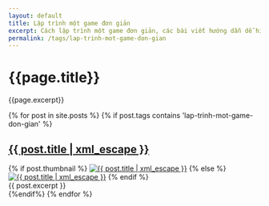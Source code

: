 ```yaml
---
layout: default
title: Lập trình một game đơn giản
excerpt: Cách lập trình một game đơn giản, các bài viết hướng dẫn dễ hiểu nhất
permalink: /tags/lap-trinh-mot-game-don-gian
---
```

<div id="index">
<div class="category_detail">
    <h1>{{page.title}}</h1>
    <p>{{page.excerpt}}</p>
</div>
{% for post in site.posts %}
{% if post.tags contains 'lap-trinh-mot-game-don-gian' %}
<article class="post" itemscope itemtype="http://schema.org/Article">
  <h1 itemprop="name"><a itemprop="url" href="{{ site.site_url }}{{ post.url }}" title="{{ post.title | xml_escape }}" >{{ post.title | xml_escape }}</a></h1>
  {% if post.thumbnail %}
  <a href="{{ post.url }}"><img itemprop="image" src="{{ site.site_url }}/images/{{ post.thumbnail }}" alt="{{ post.title | xml_escape }}" class="post_thumbnail"></a>
  {% else %}
  <a href="{{ post.url }}"><img itemprop="image" src="{{ site.site_url }}/images/thumbnail_default.png" alt="{{ post.title  | xml_escape }}" class="post_thumbnail"></a>
  {% endif %}
  <div class="excerpt" itemprop="description">
    {{ post.excerpt }}
  </div>
  <div class="clear"></div>
</article>
{%endif%}
{% endfor %}
</div>
